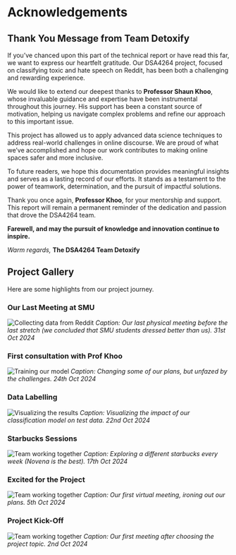 # Acknowledgements

## Thank You Message from Team Detoxify

If you’ve chanced upon this part of the technical report or have read this far, we want to express our heartfelt gratitude. Our DSA4264 project, focused on classifying toxic and hate speech on Reddit, has been both a challenging and rewarding experience.

We would like to extend our deepest thanks to **Professor Shaun Khoo**, whose invaluable guidance and expertise have been instrumental throughout this journey. His support has been a constant source of motivation, helping us navigate complex problems and refine our approach to this important issue.

This project has allowed us to apply advanced data science techniques to address real-world challenges in online discourse. We are proud of what we’ve accomplished and hope our work contributes to making online spaces safer and more inclusive.

To future readers, we hope this documentation provides meaningful insights and serves as a lasting record of our efforts. It stands as a testament to the power of teamwork, determination, and the pursuit of impactful solutions.

Thank you once again, **Professor Khoo**, for your mentorship and support. This report will remain a permanent reminder of the dedication and passion that drove the DSA4264 team.

**Farewell, and may the pursuit of knowledge and innovation continue to inspire.**

_Warm regards,_
**The DSA4264 Team Detoxify**

## Project Gallery

Here are some highlights from our project journey.

### Our Last Meeting at SMU

![Collecting data from Reddit](../5.jpeg)
_Caption: Our last physical meeting before the last stretch (we concluded that SMU students dressed better than us). 31st Oct 2024_

### First consultation with Prof Khoo

![Training our model](../4.jpeg)
_Caption: Changing some of our plans, but unfazed by the challenges. 24th Oct 2024_

### Data Labelling

![Visualizing the results](../3.jpeg)
_Caption: Visualizing the impact of our classification model on test data. 22nd Oct 2024_

### Starbucks Sessions

![Team working together](../2.jpeg)
_Caption: Exploring a different starbucks every week (Novena is the best). 17th Oct 2024_

### Excited for the Project

![Team working together](../1.jpeg)
_Caption: Our first virtual meeting, ironing out our plans. 5th Oct 2024_

### Project Kick-Off

![Team working together](../0.jpeg)
_Caption: Our first meeting after choosing the project topic. 2nd Oct 2024_
